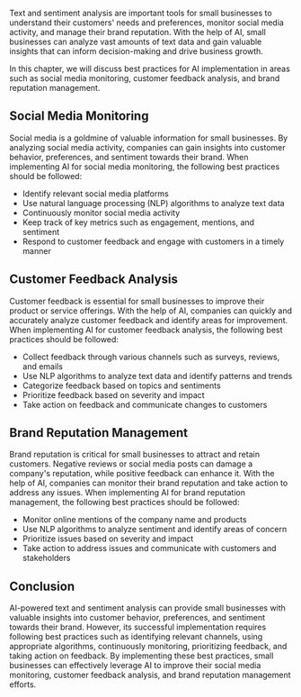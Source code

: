 
Text and sentiment analysis are important tools for small businesses to understand their customers' needs and preferences, monitor social media activity, and manage their brand reputation. With the help of AI, small businesses can analyze vast amounts of text data and gain valuable insights that can inform decision-making and drive business growth.

In this chapter, we will discuss best practices for AI implementation in areas such as social media monitoring, customer feedback analysis, and brand reputation management.

Social Media Monitoring
-----------------------

Social media is a goldmine of valuable information for small businesses. By analyzing social media activity, companies can gain insights into customer behavior, preferences, and sentiment towards their brand. When implementing AI for social media monitoring, the following best practices should be followed:

* Identify relevant social media platforms
* Use natural language processing (NLP) algorithms to analyze text data
* Continuously monitor social media activity
* Keep track of key metrics such as engagement, mentions, and sentiment
* Respond to customer feedback and engage with customers in a timely manner

Customer Feedback Analysis
--------------------------

Customer feedback is essential for small businesses to improve their product or service offerings. With the help of AI, companies can quickly and accurately analyze customer feedback and identify areas for improvement. When implementing AI for customer feedback analysis, the following best practices should be followed:

* Collect feedback through various channels such as surveys, reviews, and emails
* Use NLP algorithms to analyze text data and identify patterns and trends
* Categorize feedback based on topics and sentiments
* Prioritize feedback based on severity and impact
* Take action on feedback and communicate changes to customers

Brand Reputation Management
---------------------------

Brand reputation is critical for small businesses to attract and retain customers. Negative reviews or social media posts can damage a company's reputation, while positive feedback can enhance it. With the help of AI, companies can monitor their brand reputation and take action to address any issues. When implementing AI for brand reputation management, the following best practices should be followed:

* Monitor online mentions of the company name and products
* Use NLP algorithms to analyze sentiment and identify areas of concern
* Prioritize issues based on severity and impact
* Take action to address issues and communicate with customers and stakeholders

Conclusion
----------

AI-powered text and sentiment analysis can provide small businesses with valuable insights into customer behavior, preferences, and sentiment towards their brand. However, its successful implementation requires following best practices such as identifying relevant channels, using appropriate algorithms, continuously monitoring, prioritizing feedback, and taking action on feedback. By implementing these best practices, small businesses can effectively leverage AI to improve their social media monitoring, customer feedback analysis, and brand reputation management efforts.
